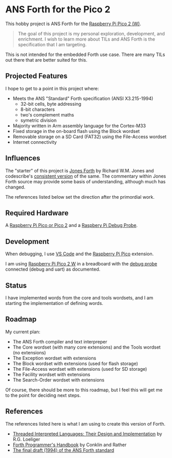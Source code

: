 # ANS Forth for the Pico 2

This hobby project is ANS Forth for the [Raspberry Pi Pico 2 (W)](https://www.raspberrypi.com/products/raspberry-pi-pico-2/).

> The goal of this project is my personal exploration, development, and enrichment. I wish to learn more about TILs and ANS Forth is the specification that I am targeting.

This is not intended for the embedded Forth use case. There are many TILs out there that are better suited for this.

## Projected Features

I hope to get to a point in this project where:

- Meets the ANS "Standard" Forth specification (ANSI X3.215-1994)
  - 32-bit cells, byte addressing
  - 8-bit characters
  - two's complement maths
  - symetric division
- Majority written in Arm assembly language for the Cortex-M33
- Fixed storage in the on-board flash using the Block wordset
- Removable storage on a SD Card (FAT32) using the File-Access wordset
- Internet connectivity

## Influences

The "starter" of this project is [Jones Forth](http://annexia.org/forth) by Richard W.M. Jones and codescribe's [consistent version](https://github.com/codescribe/jonesforth) of the same. The commentary within Jones Forth source may provide some basis of understanding, although much has changed.

The references listed below set the direction after the primordial work.

## Required Hardware

A [Raspberry Pi Pico or Pico 2](https://www.raspberrypi.com/products/raspberry-pi-pico-2/) and a [Raspbery Pi Debug Probe](https://www.raspberrypi.com/products/debug-probe/).

## Development

When debugging, I use [VS Code](https://code.visualstudio.com) and the [Raspberry Pi Pico](https://marketplace.visualstudio.com/items?itemName=raspberry-pi.raspberry-pi-pico) extension.

I am using [Raspberry Pi Pico 2 W](https://www.raspberrypi.com/products/raspberry-pi-pico-2/) in a breadboard with the [debug probe](https://www.raspberrypi.com/products/debug-probe/) connected (debug and uart) as documented.

## Status

I have implemented words from the core and tools wordsets, and I am starting the implementation of defining words.

## Roadmap

My current plan:

- The ANS Forth compiler and text interpreper
- The Core wordset (with many core extensions) and the Tools wordset (no extensions)
- The Exception wordset with extensions
- The Block wordset with extensions (used for flash storage)
- The File-Access wordset with extensions (used for SD storage)
- The Facility wordset with extensions
- The Search-Order wordset with extensions

Of course, there should be more to this roadmap, but I feel this will get me to the point for deciding next steps.

## References

The references listed here is what I am using to create this version of Forth.

- [Threaded Interpreted Languages: Their Design and Implementation](https://archive.org/details/R.G.LoeligerThreadedInterpretiveLanguagesTheirDesignAndImplementationByteBooks1981) by R.G. Loeliger
- [Forth Programmer's Handbook](https://www.forth.com/forth-books/) by Conklin and Rather
- [The final draft (1994) of the ANS Forth standard](http://www.taygeta.com/forth/dpans.html)
